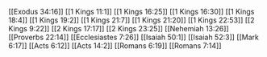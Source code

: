 [[Exodus 34:16]]
[[1 Kings 11:1]]
[[1 Kings 16:25]]
[[1 Kings 16:30]]
[[1 Kings 18:4]]
[[1 Kings 19:2]]
[[1 Kings 21:7]]
[[1 Kings 21:20]]
[[1 Kings 22:53]]
[[2 Kings 9:22]]
[[2 Kings 17:17]]
[[2 Kings 23:25]]
[[Nehemiah 13:26]]
[[Proverbs 22:14]]
[[Ecclesiastes 7:26]]
[[Isaiah 50:1]]
[[Isaiah 52:3]]
[[Mark 6:17]]
[[Acts 6:12]]
[[Acts 14:2]]
[[Romans 6:19]]
[[Romans 7:14]]
